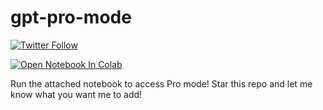 # gpt-pro-mode

[![Twitter Follow](https://img.shields.io/twitter/follow/mattshumer_?style=social)](https://x.com/mattshumer_)

[![Open Notebook In Colab](https://colab.research.google.com/assets/colab-badge.svg)](https://colab.research.google.com/drive/1XeYmOHJwACtavCjJM-eOqlPxHgTD2KNP?usp=sharing)

Run the attached notebook to access Pro mode! Star this repo and let me know what you want me to add!
